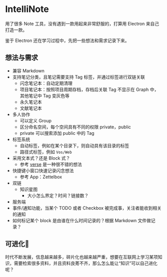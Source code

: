 # IntelliNote

用了很多 Note 工具，没有遇到一款用起来非常舒服的，打算用 Electron 来自己打造一款。

鉴于 Electron 还在学习过程中，先把一些想法和需求记录下来。

## 想法与需求

- 兼容 Markdown
- 支持笔记分类，且笔记需要支持 Tag 标签，并通过标签进行双链关联
  - 闪念笔记本：自动定期清理
  - 项目笔记本：按照项目周期存档，存档后关联 Tag 不显示在 Graph 中，其他笔记中 Tag 变灰色等
  - 永久笔记本
  - 文献笔记本
- 多人协作
  - 可以定义 Group
  - 区分命名空间，每个空间具有不同的权限 private，public
  - private 可以搜索添加 public 中的 Tag
- 标签系统
  - 自动标签，例如在某个目录下，则自动具有该目录的标签
  - 路径式标签，例如 `Vos/Web`
- 采用文本式？还是 Block 式？
  - 参考 [verse](https://verse.app.yinxiang.com/product/) 是一种很不错的想法
- 快捷键小窗口快速记录闪念想法
  - 参考 App：Zettelbox
- 双链
  - 知识星图
    - 大小怎么界定？时间？链接数？
- 服务端
- 事件/通知功能，当某个 TODO 或者 Checkbox 被完成事，关注者能收到相关的通知
- 如何标记某个 block 是由谁在什么时间记录的？根据 Markdown 文件做记录？

## 可进化🧬

时代不断发展，信息越来越多，碎片化也越来越严重，想要在互联网上学习某项知识，需要检索很多资料，并且资料良莠不齐，那么怎么能让“知识”可以自己进化呢？

